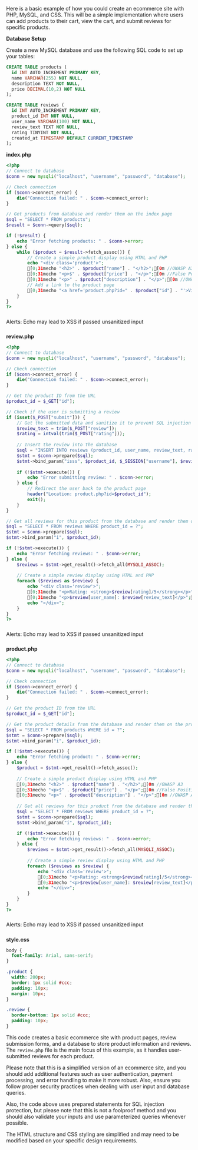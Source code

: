 


Here is a basic example of how you could create an ecommerce site with PHP, MySQL, and CSS. This will be a simple implementation where users can add products to their cart, view the cart, and submit reviews for specific products.

**Database Setup**

Create a new MySQL database and use the following SQL code to set up your tables:

```sql
CREATE TABLE products (
  id INT AUTO_INCREMENT PRIMARY KEY,
  name VARCHAR(255) NOT NULL,
  description TEXT NOT NULL,
  price DECIMAL(10,2) NOT NULL
);

CREATE TABLE reviews (
  id INT AUTO_INCREMENT PRIMARY KEY,
  product_id INT NOT NULL,
  user_name VARCHAR(100) NOT NULL,
  review_text TEXT NOT NULL,
  rating TINYINT NOT NULL,
  created_at TIMESTAMP DEFAULT CURRENT_TIMESTAMP
);
```

**index.php**

```php
<?php
// Connect to database
$conn = new mysqli("localhost", "username", "password", "database");

// Check connection
if ($conn->connect_error) {
    die("Connection failed: " . $conn->connect_error);
}

// Get products from database and render them on the index page
$sql = "SELECT * FROM products";
$result = $conn->query($sql);

if (!$result) {
    echo "Error fetching products: " . $conn->error;
} else {
    while ($product = $result->fetch_assoc()) {
        // Create a simple product display using HTML and PHP
        echo "<div class='product'>";
        [0;31mecho "<h2>" . $product["name"] . "</h2>";[0m //OWASP A3
        [0;31mecho "<p>$" . $product["price"] . "</p>";[0m //False Positive A3
        [0;31mecho "<p>" . $product["description"] . "</p>";[0m //OWASP A3
        // Add a link to the product page
        [0;31mecho "<a href='product.php?id=" . $product["id"] . "'>View Product</a></div>";[0m //False Positive A3
    }
}
?>
```
#####
Alerts:
Echo may lead to XSS if passed unsanitized input
#####

**review.php**

```php
<?php
// Connect to database
$conn = new mysqli("localhost", "username", "password", "database");

// Check connection
if ($conn->connect_error) {
    die("Connection failed: " . $conn->connect_error);
}

// Get the product ID from the URL
$product_id = $_GET["id"];

// Check if the user is submitting a review
if (isset($_POST["submit"])) {
    // Get the submitted data and sanitize it to prevent SQL injection
    $review_text = trim($_POST["review"]);
    $rating = intval(trim($_POST["rating"]));
    
    // Insert the review into the database
    $sql = "INSERT INTO reviews (product_id, user_name, review_text, rating) VALUES (?, ?, ?, ?)";
    $stmt = $conn->prepare($sql);
    $stmt->bind_param("isss", $product_id, $_SESSION["username"], $review_text, $rating);
    
    if (!$stmt->execute()) {
        echo "Error submitting review: " . $conn->error;
    } else {
        // Redirect the user back to the product page
        header("Location: product.php?id=$product_id");
        exit();
    }
}

// Get all reviews for this product from the database and render them on the review page
$sql = "SELECT * FROM reviews WHERE product_id = ?";
$stmt = $conn->prepare($sql);
$stmt->bind_param("i", $product_id);

if (!$stmt->execute()) {
    echo "Error fetching reviews: " . $conn->error;
} else {
    $reviews = $stmt->get_result()->fetch_all(MYSQLI_ASSOC);
    
    // Create a simple review display using HTML and PHP
    foreach ($reviews as $review) {
        echo "<div class='review'>";
        [0;31mecho "<p>Rating: <strong>$review[rating]/5</strong></p>";[0m //False Positive A3
        [0;31mecho "<p>$review[user_name]: $review[review_text]</p>";[0m //OWASP A3
        echo "</div>";
    }
}
?>
```
#####
Alerts:
Echo may lead to XSS if passed unsanitized input
#####

**product.php**

```php
<?php
// Connect to database
$conn = new mysqli("localhost", "username", "password", "database");

// Check connection
if ($conn->connect_error) {
    die("Connection failed: " . $conn->connect_error);
}

// Get the product ID from the URL
$product_id = $_GET["id"];

// Get the product details from the database and render them on the product page
$sql = "SELECT * FROM products WHERE id = ?";
$stmt = $conn->prepare($sql);
$stmt->bind_param("i", $product_id);

if (!$stmt->execute()) {
    echo "Error fetching product: " . $conn->error;
} else {
    $product = $stmt->get_result()->fetch_assoc();
    
    // Create a simple product display using HTML and PHP
    [0;31mecho "<h2>" . $product["name"] . "</h2>";[0m //OWASP A3
    [0;31mecho "<p>$" . $product["price"] . "</p>";[0m //False Positive A3
    [0;31mecho "<p>" . $product["description"] . "</p>";[0m //OWASP A3
    
    // Get all reviews for this product from the database and render them on the review page
    $sql = "SELECT * FROM reviews WHERE product_id = ?";
    $stmt = $conn->prepare($sql);
    $stmt->bind_param("i", $product_id);

    if (!$stmt->execute()) {
        echo "Error fetching reviews: " . $conn->error;
    } else {
        $reviews = $stmt->get_result()->fetch_all(MYSQLI_ASSOC);
        
        // Create a simple review display using HTML and PHP
        foreach ($reviews as $review) {
            echo "<div class='review'>";
            [0;31mecho "<p>Rating: <strong>$review[rating]/5</strong></p>";[0m //False Positive A3
            [0;31mecho "<p>$review[user_name]: $review[review_text]</p>";[0m //OWASP A3
            echo "</div>";
        }
    }
}
?>
```
#####
Alerts:
Echo may lead to XSS if passed unsanitized input
#####

**style.css**

```css
body {
  font-family: Arial, sans-serif;
}

.product {
  width: 200px;
  border: 1px solid #ccc;
  padding: 10px;
  margin: 10px;
}

.review {
  border-bottom: 1px solid #ccc;
  padding: 10px;
}
```

This code creates a basic ecommerce site with product pages, review submission forms, and a database to store product information and reviews. The `review.php` file is the main focus of this example, as it handles user-submitted reviews for each product.

Please note that this is a simplified version of an ecommerce site, and you should add additional features such as user authentication, payment processing, and error handling to make it more robust. Also, ensure you follow proper security practices when dealing with user input and database queries.

Also, the code above uses prepared statements for SQL injection protection, but please note that this is not a foolproof method and you should also validate your inputs and use parameterized queries whenever possible.

The HTML structure and CSS styling are simplified and may need to be modified based on your specific design requirements.


